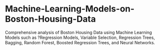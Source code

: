 # Machine-Learning-Models-on-Boston-Housing-Data
Comprehensive analysis of Boston Housing Data using Machine Learning Models such as ?Regression Models, Variable Selection, Regression Trees, Bagging, Random Forest, Boosted Regression Trees, and Neural Networks.
